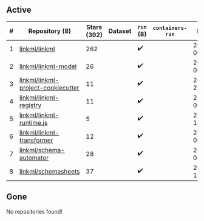 ## Active
| # | Repository (8) | Stars (392) | Dataset | `run` (8) | `containers-run` | Last Modified |
| --- | --- | --- | --- | --- | --- | --- |
| 1 | [linkml/linkml](https://github.com/linkml/linkml) | 262 |  | :heavy_check_mark: |  | 2024-03-18 00:23:22+00:00 |
| 2 | [linkml/linkml-model](https://github.com/linkml/linkml-model) | 26 |  | :heavy_check_mark: |  | 2024-03-16 00:28:49+00:00 |
| 3 | [linkml/linkml-project-cookiecutter](https://github.com/linkml/linkml-project-cookiecutter) | 11 |  | :heavy_check_mark: |  | 2024-03-06 22:35:29+00:00 |
| 4 | [linkml/linkml-registry](https://github.com/linkml/linkml-registry) | 11 |  | :heavy_check_mark: |  | 2024-02-27 00:23:18+00:00 |
| 5 | [linkml/linkml-runtime.js](https://github.com/linkml/linkml-runtime.js) | 5 |  | :heavy_check_mark: |  | 2023-06-12 18:56:08+00:00 |
| 6 | [linkml/linkml-transformer](https://github.com/linkml/linkml-transformer) | 12 |  | :heavy_check_mark: |  | 2024-01-27 00:58:55+00:00 |
| 7 | [linkml/schema-automator](https://github.com/linkml/schema-automator) | 28 |  | :heavy_check_mark: |  | 2024-03-06 02:42:52+00:00 |
| 8 | [linkml/schemasheets](https://github.com/linkml/schemasheets) | 37 |  | :heavy_check_mark: |  | 2024-03-12 15:09:09+00:00 |

## Gone
No repositories found!

